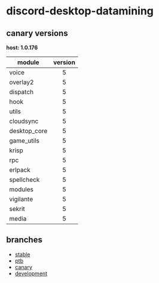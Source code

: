 # discord-desktop-datamining

## canary versions

**host: 1.0.176**

| module | version |
| ------ | :-----: |
| voice | 5 |
| overlay2 | 5 |
| dispatch | 5 |
| hook | 5 |
| utils | 5 |
| cloudsync | 5 |
| desktop_core | 5 |
| game_utils | 5 |
| krisp | 5 |
| rpc | 5 |
| erlpack | 5 |
| spellcheck | 5 |
| modules | 5 |
| vigilante | 5 |
| sekrit | 5 |
| media | 5 |

## branches

- [stable](https://github.com/OpenAsar/discord-desktop-datamining/tree/stable)
- [ptb](https://github.com/OpenAsar/discord-desktop-datamining/tree/ptb)
- [canary](https://github.com/OpenAsar/discord-desktop-datamining/tree/canary)
- [development](https://github.com/OpenAsar/discord-desktop-datamining/tree/development)